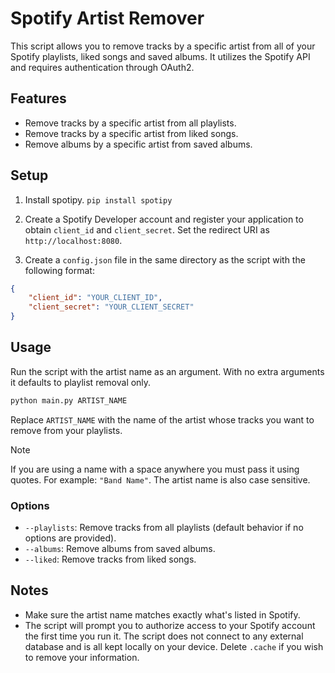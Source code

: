# Spotify Artist Remover

This script allows you to remove tracks by a specific artist from all of your Spotify playlists, liked songs and saved albums. It utilizes the Spotify API and requires authentication through OAuth2.

## Features

- Remove tracks by a specific artist from all playlists.
- Remove tracks by a specific artist from liked songs.
- Remove albums by a specific artist from saved albums.

## Setup

1. Install spotipy. `pip install spotipy`

2. Create a Spotify Developer account and register your application to obtain `client_id` and `client_secret`. Set the redirect URI as `http://localhost:8080`.

3. Create a `config.json` file in the same directory as the script with the following format:

```json
{
    "client_id": "YOUR_CLIENT_ID",
    "client_secret": "YOUR_CLIENT_SECRET"
}
```

## Usage

Run the script with the artist name as an argument.
With no extra arguments it defaults to playlist removal only.

```bash
python main.py ARTIST_NAME
```

Replace `ARTIST_NAME` with the name of the artist whose tracks you want to remove from your playlists.

> [!NOTE]
If you are using a name with a space anywhere you must pass it using quotes. For example: `"Band Name"`.
The artist name is also case sensitive.

### Options

- `--playlists`: Remove tracks from all playlists (default behavior if no options are provided).
- `--albums`: Remove albums from saved albums.
- `--liked`: Remove tracks from liked songs.

## Notes

- Make sure the artist name matches exactly what's listed in Spotify.
- The script will prompt you to authorize access to your Spotify account the first time you run it. The script does not connect to any external database and is all kept locally on your device. Delete `.cache` if you wish to remove your information.
